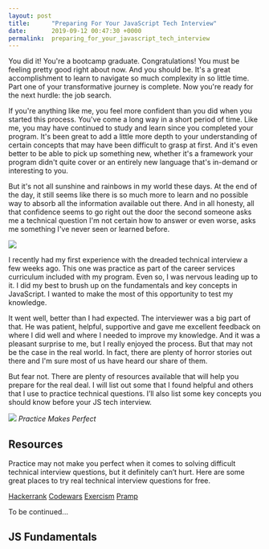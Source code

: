```yaml
---
layout: post
title:      "Preparing For Your JavaScript Tech Interview"
date:       2019-09-12 00:47:30 +0000
permalink:  preparing_for_your_javascript_tech_interview
---
```


You did it!  You're a bootcamp graduate.  Congratulations!  You must be feeling pretty good right about now.  And you should be.  It's a great accomplishment to learn to navigate so much complexity in so little time.  Part one of your transformative journey is complete.  Now you're ready for the next hurdle: the job search.

If you're anything like me, you feel more confident than you did when you started this process.  You've come a long way in a short period of time.  Like me, you may have continued to study and learn since you completed your program.  It's been great to add a little more depth to your understanding of certain concepts that may have been difficult to grasp at first.  And it's even better to be able to pick up something new, whether it's a framework your program didn't quite cover or an entirely new language that's in-demand or interesting to you.  

But it's not all sunshine and rainbows in my world these days.  At the end of the day, it still seems like there is so much more to learn and no possible way to absorb all the information available out there.  And in all honesty, all that confidence seems to go right out the door the second someone asks me a technical question I'm not certain how to answer or even worse, asks me something I've never seen or learned before.  

![](https://sayingimages.com/wp-content/uploads/i-sort-of-know-graduation-meme.jpg)

I recently had my first experience with the dreaded technical interview a few weeks ago.  This one was practice as part of the career services curriculum included with my program.  Even so, I was nervous leading up to it.  I did my best to brush up on the fundamentals and key concepts in JavaScript.  I wanted to make the most of this opportunity to test my knowledge.  

It went well, better than I had expected.  The interviewer was a big part of that.  He was patient, helpful, supportive and gave me excellent feedback on where I did well and where I needed to improve my knowledge.  And it was a pleasant surprise to me, but I really enjoyed the process.  But that may not be the case in the real world.  In fact, there are plenty of horror stories out there and I'm sure most of us have heard our share of them.  

But fear not.  There are plenty of resources available that will help you prepare for the real deal.  I will list out some that I found helpful and others that I use to practice technical questions.  I’ll also list some key concepts you should know before your JS tech interview.  

![](https://pi.tedcdn.com/r/talkstar-assets.s3.amazonaws.com/production/playlists/playlist_497/practice_makes_perfect_1200x627.jpg?quality=89&w=800)
*Practice Makes Perfect*

## Resources

Practice may not make you perfect when it comes to solving difficult technical interview questions, but it definitely can’t hurt.  Here are some great places to try real technical interview questions for free.

[Hackerrank](https://www.hackerrank.com/)
[Codewars](https://www.codewars.com/)
[Exercism](https://exercism.io/)
[Pramp](https://www.pramp.com/)

To be continued...

## JS Fundamentals










